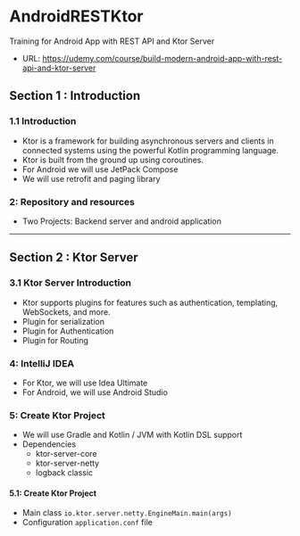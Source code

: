 # AndroidRESTKtor
Training for Android App with REST API and Ktor Server

- URL: https://udemy.com/course/build-modern-android-app-with-rest-api-and-ktor-server


## Section 1 : Introduction

### 1.1 Introduction

- Ktor is a framework for building asynchronous servers and clients in connected systems using the powerful Kotlin programming language.
- Ktor is built from the ground up using coroutines.
- For Android we will use JetPack Compose
- We will use retrofit and paging library

### 2: Repository and resources 

- Two Projects: Backend server and android application

---

## Section 2 : Ktor Server

### 3.1 Ktor Server Introduction
- Ktor supports plugins for features such as authentication, templating, WebSockets, and more.
- Plugin for serialization
- Plugin for Authentication
- Plugin for Routing

### 4: IntelliJ IDEA

- For Ktor, we will use Idea Ultimate
- For Android, we will use Android Studio
 

### 5: Create Ktor Project

- We will use Gradle and Kotlin / JVM with Kotlin DSL support
- Dependencies
  - ktor-server-core
  - ktor-server-netty
  - logback classic

#### 5.1: Create Ktor Project
- Main class `io.ktor.server.netty.EngineMain.main(args)`
- Configuration `application.conf` file